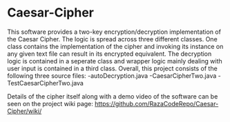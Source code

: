 # Caesar-Cipher
This software provides a two-key encryption/decryption implementation of the Caesar Cipher. The logic is spread across three 
different classes. One class contains the implementation of the cipher and invoking its instance on any given text file can result
in its encrypted equivalent. The decryption logic is contained in a seperate class and wrapper logic mainly dealing with user input
is contained in a third class. Overall, this project consists of the following three source files:
-autoDecryption.java
-CaesarCipherTwo.java
-TestCaesarCipherTwo.java

Details of the cipher itself along with a demo video of the software can be seen on the project wiki page:
https://github.com/RazaCodeRepo/Caesar-Cipher/wiki/

